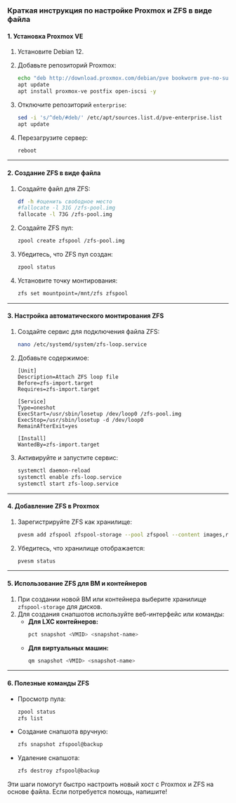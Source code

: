 ### Краткая инструкция по настройке Proxmox и ZFS в виде файла

#### 1. **Установка Proxmox VE**
1. Установите Debian 12.
2. Добавьте репозиторий Proxmox:
   ```bash
   echo "deb http://download.proxmox.com/debian/pve bookworm pve-no-subscription" > /etc/apt/sources.list.d/pve-no-subscription.list
   apt update
   apt install proxmox-ve postfix open-iscsi -y
   ```

3. Отключите репозиторий `enterprise`:
   ```bash
   sed -i 's/^deb/#deb/' /etc/apt/sources.list.d/pve-enterprise.list
   apt update
   ```

4. Перезагрузите сервер:
   ```bash
   reboot
   ```

---

#### 2. **Создание ZFS в виде файла**
1. Создайте файл для ZFS:
   ```bash
   df -h #оценить свободное место
   #fallocate -l 31G /zfs-pool.img
   fallocate -l 73G /zfs-pool.img
   ```

2. Создайте ZFS пул:
   ```bash
   zpool create zfspool /zfs-pool.img
   ```

3. Убедитесь, что ZFS пул создан:
   ```bash
   zpool status
   ```

4. Установите точку монтирования:
   ```bash
   zfs set mountpoint=/mnt/zfs zfspool
   ```

---

#### 3. **Настройка автоматического монтирования ZFS**
1. Создайте сервис для подключения файла ZFS:
   ```bash
   nano /etc/systemd/system/zfs-loop.service
   ```

2. Добавьте содержимое:
   ```plaintext
   [Unit]
   Description=Attach ZFS loop file
   Before=zfs-import.target
   Requires=zfs-import.target

   [Service]
   Type=oneshot
   ExecStart=/usr/sbin/losetup /dev/loop0 /zfs-pool.img
   ExecStop=/usr/sbin/losetup -d /dev/loop0
   RemainAfterExit=yes

   [Install]
   WantedBy=zfs-import.target
   ```

3. Активируйте и запустите сервис:
   ```bash
   systemctl daemon-reload
   systemctl enable zfs-loop.service
   systemctl start zfs-loop.service
   ```

---

#### 4. **Добавление ZFS в Proxmox**
1. Зарегистрируйте ZFS как хранилище:
   ```bash
   pvesm add zfspool zfspool-storage --pool zfspool --content images,rootdir
   ```

2. Убедитесь, что хранилище отображается:
   ```bash
   pvesm status
   ```

---

#### 5. **Использование ZFS для ВМ и контейнеров**
1. При создании новой ВМ или контейнера выберите хранилище `zfspool-storage` для дисков.
2. Для создания снапшотов используйте веб-интерфейс или команды:
   - **Для LXC контейнеров:**
     ```bash
     pct snapshot <VMID> <snapshot-name>
     ```
   - **Для виртуальных машин:**
     ```bash
     qm snapshot <VMID> <snapshot-name>
     ```

---

#### 6. **Полезные команды ZFS**
- Просмотр пула:
  ```bash
  zpool status
  zfs list
  ```
- Создание снапшота вручную:
  ```bash
  zfs snapshot zfspool@backup
  ```
- Удаление снапшота:
  ```bash
  zfs destroy zfspool@backup
  ```

Эти шаги помогут быстро настроить новый хост с Proxmox и ZFS на основе файла. Если потребуется помощь, напишите!
